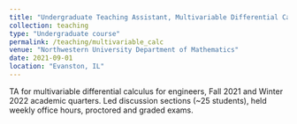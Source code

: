 ```yaml
---
title: "Undergraduate Teaching Assistant, Multivariable Differential Calculus"
collection: teaching
type: "Undergraduate course"
permalink: /teaching/multivariable_calc
venue: "Northwestern University Department of Mathematics"
date: 2021-09-01
location: "Evanston, IL"
---
```


TA for multivariable differential calculus for engineers, Fall 2021 and Winter 2022 academic quarters. Led discussion sections (~25 students), held weekly office hours, proctored and graded exams.
